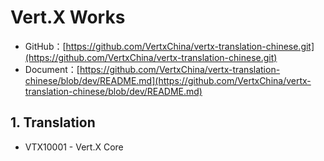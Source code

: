 # Vert.X Works

* GitHub：[https://github.com/VertxChina/vertx-translation-chinese.git](https://github.com/VertxChina/vertx-translation-chinese.git)
* Document：[https://github.com/VertxChina/vertx-translation-chinese/blob/dev/README.md](https://github.com/VertxChina/vertx-translation-chinese/blob/dev/README.md)

## 1. Translation

* VTX10001 - Vert.X Core



